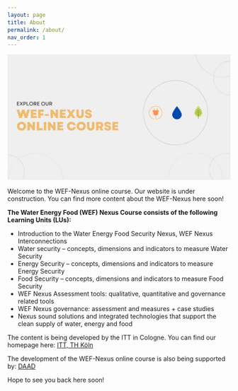 ```yaml
---
layout: page
title: About
permalink: /about/
nav_order: 1
---
```


![Explore Banner](/assets/about_banner.png)

Welcome to the WEF-Nexus online course. Our website is under construction. You can find more content about the WEF-Nexus here soon! 

**The Water Energy Food (WEF) Nexus Course consists of the following Learning Units (LUs):**

- Introduction to the Water Energy Food Security Nexus, WEF Nexus Interconnections
- Water security – concepts, dimensions and indicators to measure Water Security
- Energy Security – concepts, dimensions and indicators to measure Energy Security
- Food Security – concepts, dimensions and indicators to measure Food Security
- WEF Nexus Assessment tools: qualitative, quantitative and governance related tools
- WEF Nexus governance: assessment and measures + case studies
- Nexus sound solutions and integrated technologies that support the clean supply of water, energy and food


The content is being developed by the ITT in Cologne. You can find our homepage here:
[ITT, TH Köln](https://www.tt.th-koeln.de/)

The development of the WEF-Nexus online course is also being supported by:
[DAAD](https://www.daad.de/)


Hope to see you back here soon!